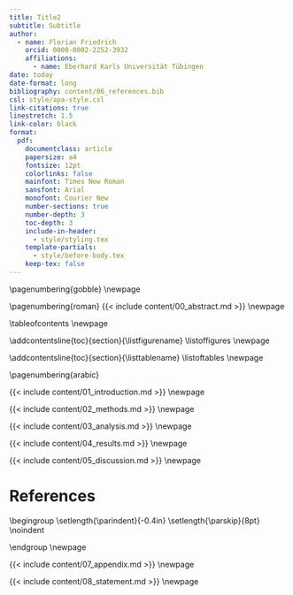 ```yaml
---
title: Title2
subtitle: Subtitle
author:
  - name: Florian Friedrich
    orcid: 0000-0002-2252-3932
    affiliations:
      - name: Eberhard Karls Universität Tübingen
date: today
date-format: long
bibliography: content/06_references.bib
csl: style/apa-style.csl
link-citations: true
linestretch: 1.5
link-color: black
format:
  pdf:
    documentclass: article
    papersize: a4
    fontsize: 12pt
    colorlinks: false
    mainfont: Times New Roman
    sansfont: Arial
    monofont: Courier New
    number-sections: true
    number-depth: 3
    toc-depth: 3
    include-in-header:
      - style/styling.tex
    template-partials:
      - style/before-body.tex
    keep-tex: false
---
```


<!-- titlepage is generated from before-body.tex -->
\pagenumbering{gobble}
\newpage

<!-- abstract -->
<!-- start roman page numbering (I II III) -->
\pagenumbering{roman}
{{< include content/00_abstract.md >}}
\newpage

<!-- toc, lof, lot and add them to toc-->
\tableofcontents
\newpage

\addcontentsline{toc}{section}{\listfigurename}
\listoffigures
\newpage

\addcontentsline{toc}{section}{\listtablename}
\listoftables
\newpage

<!-- start arabic page numbering (1 2 3) -->
\pagenumbering{arabic}

{{< include content/01_introduction.md >}}
\newpage

{{< include content/02_methods.md >}}
\newpage

{{< include content/03_analysis.md >}}
\newpage

{{< include content/04_results.md >}}
\newpage

{{< include content/05_discussion.md >}}
\newpage

# References
<!-- custom formatting: everything except the first line is indented a little bit to make it easier to find references by author names -->
\begingroup
\setlength{\parindent}{-0.4in}
\setlength{\parskip}{8pt}
\noindent
<!-- include references -->
<div id="refs"></div>
\endgroup
\newpage

{{< include content/07_appendix.md >}}
\newpage

{{< include content/08_statement.md >}}
\newpage